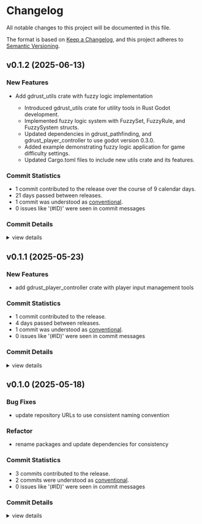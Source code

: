 # Changelog

All notable changes to this project will be documented in this file.

The format is based on [Keep a Changelog](https://keepachangelog.com/en/1.0.0/),
and this project adheres to [Semantic Versioning](https://semver.org/spec/v2.0.0.html).

## v0.1.2 (2025-06-13)

### New Features

 - <csr-id-501ca3b639db0954ee8e09ca80110e105e81802b/> Add gdrust_utils crate with fuzzy logic implementation
   - Introduced gdrust_utils crate for utility tools in Rust Godot development.
   - Implemented fuzzy logic system with FuzzySet, FuzzyRule, and FuzzySystem structs.
   - Updated dependencies in gdrust_pathfinding, and gdrust_player_controller to use godot version 0.3.0.
   - Added example demonstrating fuzzy logic application for game difficulty settings.
   - Updated Cargo.toml files to include new utils crate and its features.

### Commit Statistics

<csr-read-only-do-not-edit/>

 - 1 commit contributed to the release over the course of 9 calendar days.
 - 21 days passed between releases.
 - 1 commit was understood as [conventional](https://www.conventionalcommits.org).
 - 0 issues like '(#ID)' were seen in commit messages

### Commit Details

<csr-read-only-do-not-edit/>

<details><summary>view details</summary>

 * **Uncategorized**
    - Add gdrust_utils crate with fuzzy logic implementation ([`501ca3b`](https://github.com/robotnik-dev/gdrust_kit/commit/501ca3b639db0954ee8e09ca80110e105e81802b))
</details>

## v0.1.1 (2025-05-23)

### New Features

 - <csr-id-8a3e59bbc521f74989d2953d402f61747e12e8ca/> add gdrust_player_controller crate with player input management tools

### Commit Statistics

<csr-read-only-do-not-edit/>

 - 1 commit contributed to the release.
 - 4 days passed between releases.
 - 1 commit was understood as [conventional](https://www.conventionalcommits.org).
 - 0 issues like '(#ID)' were seen in commit messages

### Commit Details

<csr-read-only-do-not-edit/>

<details><summary>view details</summary>

 * **Uncategorized**
    - Add gdrust_player_controller crate with player input management tools ([`8a3e59b`](https://github.com/robotnik-dev/gdrust_kit/commit/8a3e59bbc521f74989d2953d402f61747e12e8ca))
</details>

## v0.1.0 (2025-05-18)

<csr-id-303760ca5d73dfccc98e068fe6f9189c1d49f657/>



### Bug Fixes

 - <csr-id-9e20de2feb8e733f04499d77f6b40cddc5faaece/> update repository URLs to use consistent naming convention

### Refactor

 - <csr-id-303760ca5d73dfccc98e068fe6f9189c1d49f657/> rename packages and update dependencies for consistency

### Commit Statistics

<csr-read-only-do-not-edit/>

 - 3 commits contributed to the release.
 - 2 commits were understood as [conventional](https://www.conventionalcommits.org).
 - 0 issues like '(#ID)' were seen in commit messages

### Commit Details

<csr-read-only-do-not-edit/>

<details><summary>view details</summary>

 * **Uncategorized**
    - Update repository URLs to use consistent naming convention ([`9e20de2`](https://github.com/robotnik-dev/gdrust_kit/commit/9e20de2feb8e733f04499d77f6b40cddc5faaece))
    - Rename packages and update dependencies for consistency ([`303760c`](https://github.com/robotnik-dev/gdrust_kit/commit/303760ca5d73dfccc98e068fe6f9189c1d49f657))
    - Initial commit ([`3057937`](https://github.com/robotnik-dev/gdrust_kit/commit/305793778e30cd486cbcbc5b043fe87cf450111e))
</details>

